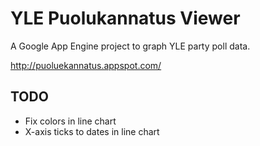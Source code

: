 # YLE Puolukannatus Viewer

A Google App Engine project to graph YLE party poll data.

http://puoluekannatus.appspot.com/

## TODO

- Fix colors in line chart
- X-axis ticks to dates in line chart


